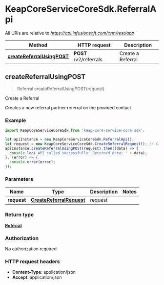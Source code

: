 # KeapCoreServiceCoreSdk.ReferralApi

All URIs are relative to *https://api.infusionsoft.com/crm/rest/app*

Method | HTTP request | Description
------------- | ------------- | -------------
[**createReferralUsingPOST**](ReferralApi.md#createReferralUsingPOST) | **POST** /v2/referrals | Create a Referral



## createReferralUsingPOST

> Referral createReferralUsingPOST(request)

Create a Referral

Creates a new referral partner referral on the provided contact

### Example

```javascript
import KeapCoreServiceCoreSdk from 'keap-core-service-core-sdk';

let apiInstance = new KeapCoreServiceCoreSdk.ReferralApi();
let request = new KeapCoreServiceCoreSdk.CreateReferralRequest(); // CreateReferralRequest | request
apiInstance.createReferralUsingPOST(request).then((data) => {
  console.log('API called successfully. Returned data: ' + data);
}, (error) => {
  console.error(error);
});

```

### Parameters


Name | Type | Description  | Notes
------------- | ------------- | ------------- | -------------
 **request** | [**CreateReferralRequest**](CreateReferralRequest.md)| request | 

### Return type

[**Referral**](Referral.md)

### Authorization

No authorization required

### HTTP request headers

- **Content-Type**: application/json
- **Accept**: application/json

